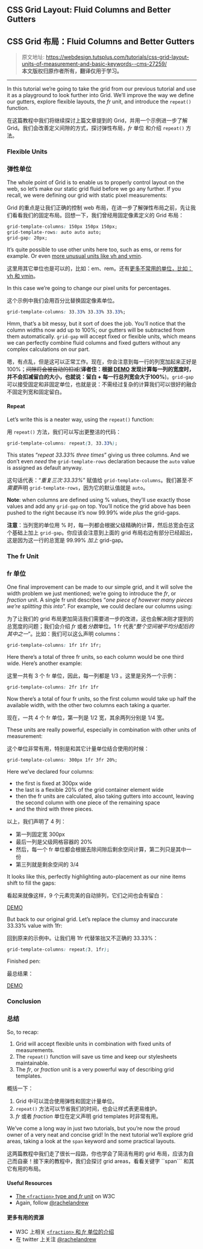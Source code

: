## CSS Grid Layout: Fluid Columns and Better Gutters
## CSS Grid 布局：Fluid Columns and Better Gutters

> 原文地址: <https://webdesign.tutsplus.com/tutorials/css-grid-layout-units-of-measurement-and-basic-keywords--cms-27259/>   
**本文版权归原作者所有，翻译仅用于学习。**

---------

In this tutorial we’re going to take the grid from our previous tutorial and use it as a playground to look further into Grid. We’ll improve the way we define our gutters, explore flexible layouts, the *fr* unit, and introduce the ```repeat()``` function.


在这篇教程中我们将继续探讨上篇文章提到的 Grid，并用一个示例进一步了解 Grid。我们会改善定义间隙的方式，探讨弹性布局，*fr* 单位 和介绍 ```repeat()``` 方法。

### Flexible Units

### 弹性单位

The whole point of Grid is to enable us to properly control layout on the web, so let’s make our static grid fluid before we go any further. If you recall, we were defining our grid with static pixel measurements:

Grid 的重点是让我们正确的控制 web 布局，在进一步了解弹性布局之前，先让我们看看我们的固定布局。回想一下，我们曾经用固定像素定义的 Grid 布局：

```css
grid-template-columns: 150px 150px 150px;
grid-template-rows: auto auto auto;
grid-gap: 20px;
```

It’s quite possible to use other units here too, such as ems, or rems for example. Or even [more unusual units like vh and vmin](https://webdesign.tutsplus.com/articles/7-css-units-you-might-not-know-about--cms-22573). 

这里用其它单位也是可以的，比如：em、rem。还有[更多不常用的单位，比如：vh 和 vmin](https://webdesign.tutsplus.com/articles/7-css-units-you-might-not-know-about--cms-22573)。

In this case we’re going to change our pixel units for percentages. 

这个示例中我们会用百分比替换固定像素单位。

```css
grid-template-columns: 33.33% 33.33% 33.33%;
```

Hmm, that’s a bit messy, but it sort of does the job. You’ll notice that the column widths now add up to 100%; our gutters will be subtracted from them automatically. ```grid-gap``` will accept fixed or flexible units, which means we can perfectly combine fluid columns and fixed gutters without any complex calculations on our part.

嗯，有点乱，但是这可以正常工作。现在，你会注意到每一行的列宽加起来正好是100%；~~间隙将会被自动的扣减~~(**译者住：根据 [DEMO](http://output.jsbin.com/mumoxaf) 发现计算每一列的宽度时，并不会扣减留白的大小，也就说：留白 + 每一行总列宽会大于100%**)。```grid-gap``` 可以接受固定和非固定单位，也就是说：不需经过复杂的计算我们可以很好的融合不固定列宽和固定留白。

#### Repeat

Let’s write this is a neater way, using the ```repeat()``` function:

用 ```repeat()``` 方法，我们可以写出更整洁的代码：

```css
grid-template-columns: repeat(3, 33.33%);
```

This states “*repeat 33.33% three times*” giving us three columns. And we don’t even *need* the ```grid-template-rows``` declaration because the ```auto``` value is assigned as default anyway. 

这句话代表：“*重复三次 33.33%*” 赋值给 ```grid-template-columns```。我们甚至*不需要*声明 ```grid-template-rows```，因为它的默认值就是 ```auto```。

**Note**: when columns are defined using % values, they’ll use exactly those values and add any ```grid-gap``` on top. You’ll notice the grid above has been pushed to the right because it’s now 99.99% wide *plus* the grid-gaps.

**注意**：当列宽的单位用 % 时，每一列都会根据父级精确的计算，然后总宽会在这个基础上加上 ```grid-gap```。你应该会注意到上面的 grid 布局右边有部分已经超出，这是因为这一行的总宽是 99.99% *加上* grid-gap。

### The fr Unit

### fr 单位

One final improvement can be made to our simple grid, and it will solve the width problem we just mentioned; we’re going to introduce the *fr*, or *fraction* unit. A single fr unit describes “*one piece of however many pieces we’re splitting this into*”. For example, we could declare our columns using:

为了让我们的 grid 布局更加简洁我们需要进一步的改进，这也会解决刚才提到的总宽度的问题；我们会介绍 *fr* 或者*分数*单位。1 fr 代表“*整个空间被平均分配后的其中之一*”。比如：我们可以这么声明 columns：

```css
grid-template-columns: 1fr 1fr 1fr;
```

Here there’s a total of three fr units, so each column would be one third wide. Here’s another example:

这里一共有 3 个 fr 单位，因此，每一列都是 1/3 。这里是另外一个示例：

```css
grid-template-columns: 2fr 1fr 1fr
```

Now there’s a total of four fr units, so the first column would take up half the available width, with the other two columns each taking a quarter.

现在，一共 4 个 fr 单位，第一列是 1/2 宽，其余两列分别是 1/4 宽。

These units are really powerful, especially in combination with other units of measurement:

这个单位非常有用，特别是和其它计量单位结合使用的时候：

```css
grid-template-columns: 300px 1fr 3fr 20%;
```

Here we’ve declared four columns: 

- the first is fixed at 300px wide
- the last is a flexible 20% of the grid container element wide
- then the fr units are calculated, also taking gutters into account, leaving the second column with one piece of the remaining space
- and the third with three pieces.

以上，我们声明了 4 列：

- 第一列固定宽 300px
- 最后一列是父级网格容器的 20%
- 然后，每一个 fr 单位都会根据去除间隙后剩余空间计算，第二列只是其中一份
- 第三列就是剩余空间的 3/4

It looks like this, perfectly highlighting auto-placement as our nine items shift to fill the gaps:

看起来就像这样，9 个元素完美的自动排列，它们之间也会有留白：

[DEMO](https://codepen.io/tutsplus/pen/yaavEO)

But back to our original grid. Let’s replace the clumsy and inaccurate 33.33% value with 1fr: 

回到原来的示例中。让我们用 1fr 代替笨拙又不正确的 33.33%：

```css
grid-template-columns: repeat(3, 1fr);
```

Finished pen:

最总结果：

[DEMO](https://codepen.io/tutsplus/pen/zKKRdN)

### Conclusion

### 总结

So, to recap:

1. Grid will accept flexible units in combination with fixed units of measurements.
1. The ```repeat()``` function will save us time and keep our stylesheets maintainable.
1. The *fr*, or *fraction* unit is a very powerful way of describing grid templates.

概括一下：

1. Grid 中可以混合使用弹性和固定计量单位。
1. ```repeat()``` 方法可以节省我们的时间，也会让样式表更易维护。
1. *fr* 或者 *fraction* 单位在定义声明 grid templates 时非常有用。

We’ve come a long way in just two tutorials, but you’re now the proud owner of a very neat and concise grid! In the next tutorial we’ll explore grid areas, taking a look at the ```span``` keyword and some practical layouts.

这两篇教程中我们走了很长一段路，你也学会了简洁有用的 grid 布局，应该为自己而自豪！接下来的教程中，我们会探讨 grid areas，看看关键字 ``span``` 和其它有用的布局。

#### Useful Resources

- [The ```<fraction>``` type and *fr* unit](https://www.w3.org/TR/2011/WD-css3-values-20110906/#proportions) on W3C   
- Again, follow [@rachelandrew](https://twitter.com/rachelandrew)

#### 更多有用的资源

- W3C 上相关 [```<fraction>``` 和 *fr* 单位的介绍](https://www.w3.org/TR/2011/WD-css3-values-20110906/#proportions)
- 在 twitter 上关注 [@rachelandrew](https://twitter.com/rachelandrew)